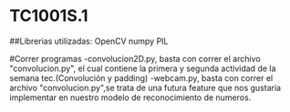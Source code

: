 # TC1001S.1

##Librerias utilizadas:
OpenCV
numpy
PIL

#Correr programas
-convolucion2D.py, basta con correr el archivo "convolucion.py", el cual contiene la primera y segunda actividad de la semana tec.(Convolución y padding)
-webcam.py, basta con correr el archivo "convolucion.py",se trata de una futura feature que nos gustaría implementar en nuestro modelo de reconocimiento de numeros.
